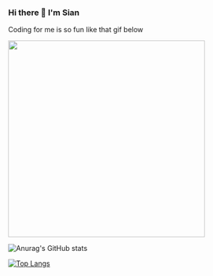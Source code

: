 ### Hi there 👋 I'm Sian 


Coding for me is so fun like that gif below

<!-- ![alt text](https://github.com/SianTharit/SianTharit/blob/master/image.jpg?raw=true) -->

<img src="https://media3.giphy.com/media/MdA16VIoXKKxNE8Stk/200w.webp?cid=ecf05e47mhvmgnklc8txv6iblypwyncwnsvk1jc2spwz0g60&rid=200w.webp&ct=g" width="400" />


![Anurag's GitHub stats](https://github-readme-stats.vercel.app/api?username=SianTharit&show_icons=true&theme=highcontrast)

[![Top Langs](https://github-readme-stats.vercel.app/api/top-langs/?username=anuraghazra&layout=compact)](https://github.com/anuraghazra/github-readme-stats)


<!--
**SianTharit/SianTharit** is a ✨ _special_ ✨ repository because its `README.md` (this file) appears on your GitHub profile.

Here are some ideas to get you started:

- 🔭 I’m currently working on ...
- 🌱 I’m currently learning ...
- 👯 I’m looking to collaborate on ...
- 🤔 I’m looking for help with ...
- 💬 Ask me about ...
- 📫 How to reach me: ...
- 😄 Pronouns: ...
- ⚡ Fun fact: ...
-->
